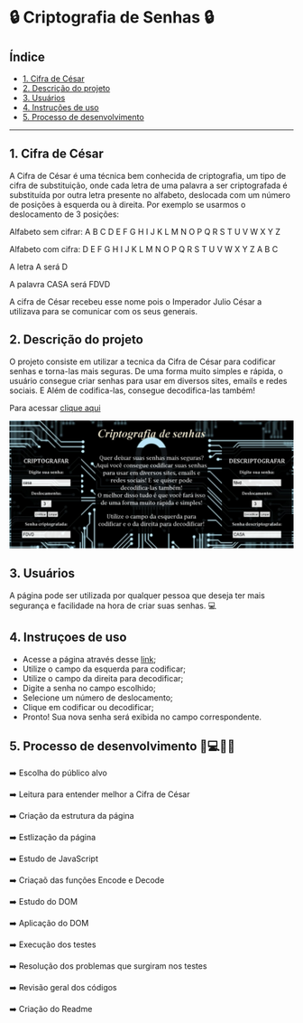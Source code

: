 # 🔒 Criptografia de Senhas 🔒

## Índice

* [1. Cifra de César](#1-Cifra-de-César) 
* [2. Descrição do projeto](#2-Descrição-do-projeto)
* [3. Usuários](#3-Usuários)
* [4. Instruções de uso](#4-Instruções-de-uso)
* [5. Processo de desenvolvimento](#-Processo-de-desenvolvimento)

***

## 1. Cifra de César

A Cifra de César é uma técnica bem conhecida de criptografia, um tipo de cifra
de substituição, onde cada letra de uma palavra a ser criptografada é substituída
por outra letra presente no alfabeto, deslocada com um número de posições
à esquerda ou à direita.
Por exemplo se usarmos o deslocamento de 3 posições:

Alfabeto sem cifrar: A B C D E F G H I J K L M N O P Q R S T U V W X Y Z

Alfabeto com cifra: D E F G H I J K L M N O P Q R S T U V W X Y Z A B C

A letra A será D

A palavra CASA será FDVD

A cifra de César recebeu esse nome pois o Imperador Julio César a utilizava
para se comunicar com os seus generais.

## 2. Descrição do projeto

O projeto consiste em utilizar a tecnica da Cifra de César para codificar senhas e
torna-las mais seguras. De uma forma muito simples e rápida, o usuário consegue criar
senhas para usar em diversos sites, emails e redes sociais. E Além de codifica-las,
consegue decodifica-las também!

Para acessar [clique aqui](https://karinesouza.github.io/SAP005-cipher/.)

![paginaweb](pagina.png)

## 3. Usuários

A página pode ser utilizada por qualquer pessoa que deseja ter mais segurança e facilidade
na hora de criar suas senhas. 💻

## 4. Instruçoes de uso

* Acesse a página através desse [link](https://karinesouza.github.io/SAP005-cipher/.);
* Utilize o campo da esquerda para codificar;
* Utilize o campo da direita para decodificar;
* Digite a senha no campo escolhido;
* Selecione um número de deslocamento;
* Clique em codificar ou decodificar;
* Pronto! Sua nova senha será exibida no campo correspondente.

## 5. Processo de desenvolvimento 📝💻🙎🏻

➡️ Escolha do público alvo

➡️ Leitura para entender melhor a Cifra de César

➡️ Criação da estrutura da página

➡️ Estlização da página

➡️ Estudo de JavaScript

➡️ Criaçaõ das funções Encode e Decode

➡️ Estudo do DOM

➡️ Aplicação do DOM

➡️ Execução dos testes

➡️ Resolução dos problemas que surgiram nos testes

➡️ Revisão geral dos códigos

➡️ Criação do Readme









